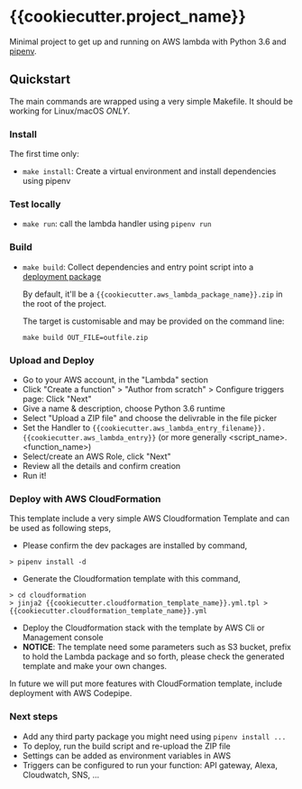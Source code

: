 # {{cookiecutter.project_name}}

Minimal project to get up and running on AWS lambda with Python 3.6 and [pipenv](http://docs.pipenv.org/).

## Quickstart

The main commands are wrapped using a very simple Makefile.
It should be working for Linux/macOS _ONLY_.

### Install

The first time only:
- `make install`: Create a virtual environment and install dependencies using pipenv

### Test locally

- `make run`: call the lambda handler using `pipenv run`

### Build

- `make build`: Collect dependencies and entry point script into a
  [deployment package](http://docs.aws.amazon.com/lambda/latest/dg/lambda-python-how-to-create-deployment-package.html)

  By default, it'll be a `{{cookiecutter.aws_lambda_package_name}}.zip` in the root of the project.

  The target is customisable and may be provided on the command line:

      make build OUT_FILE=outfile.zip

### Upload and Deploy

- Go to your AWS account, in the "Lambda" section
- Click "Create a function" > "Author from scratch" > Configure triggers page: Click "Next"
- Give a name & description, choose Python 3.6 runtime
- Select "Upload a ZIP file" and choose the delivrable in the file picker
- Set the Handler to `{{cookiecutter.aws_lambda_entry_filename}}.{{cookiecutter.aws_lambda_entry}}` (or more generally <script_name>.<function_name>)
- Select/create an AWS Role, click "Next"
- Review all the details and confirm creation
- Run it!

### Deploy with AWS CloudFormation

This template include a very simple AWS Cloudformation Template and can be used as following steps,

- Please confirm the dev packages are installed by command,

```
> pipenv install -d
```
- Generate the Cloudformation template with this command,

```
> cd cloudformation
> jinja2 {{cookiecutter.cloudformation_template_name}}.yml.tpl > {{cookiecutter.cloudformation_template_name}}.yml
```
- Deploy the Cloudformation stack with the template by AWS Cli or Management console
- **NOTICE**: The template need some parameters such as S3 bucket, prefix to hold the Lambda package and so forth, please check the generated template and make your own changes.

In future we will put more features with CloudFormation template, include deployment with AWS Codepipe.

### Next steps

- Add any third party package you might need using `pipenv install ...`
- To deploy, run the build script and re-upload the ZIP file
- Settings can be added as environment variables in AWS
- Triggers can be configured to run your function: API gateway, Alexa, Cloudwatch, SNS, ...
